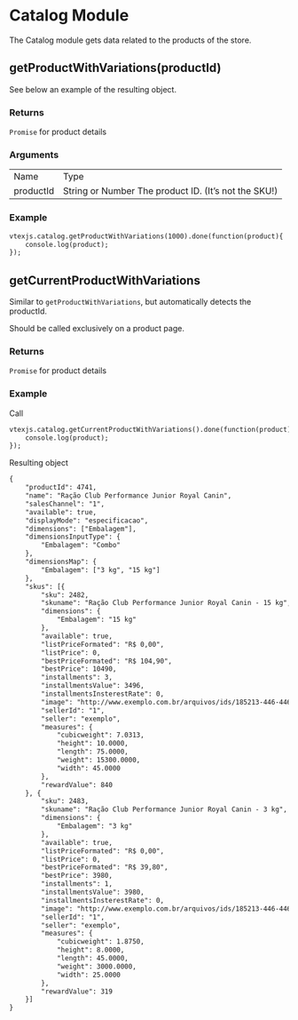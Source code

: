 
# **Catalog Module**

The Catalog module gets data related to the products of the store.

## **getProductWithVariations(productId)**

See below an example of the resulting object.

### **Returns**

`Promise` for product details

### **Arguments**

<table>
  <tr>
    <td>Name</td>
    <td>Type</td>
  </tr>
  <tr>
    <td>productId</td>
    <td>String or Number 
The product ID. (It’s not the SKU!)</td>
  </tr>
</table>

### **Example**

```html
vtexjs.catalog.getProductWithVariations(1000).done(function(product){
    console.log(product);
});
```

## **getCurrentProductWithVariations**

Similar to `getProductWithVariations`, but automatically detects the productId.

Should be called exclusively on a product page.

### **Returns**

`Promise` for product details

### **Example**

Call

```html
vtexjs.catalog.getCurrentProductWithVariations().done(function(product){
    console.log(product);
});
```

Resulting object
```html
{
    "productId": 4741,
    "name": "Ração Club Performance Junior Royal Canin",
    "salesChannel": "1",
    "available": true,
    "displayMode": "especificacao",
    "dimensions": ["Embalagem"],
    "dimensionsInputType": {
        "Embalagem": "Combo"
    },
    "dimensionsMap": {
        "Embalagem": ["3 kg", "15 kg"]
    },
    "skus": [{
        "sku": 2482,
        "skuname": "Ração Club Performance Junior Royal Canin - 15 kg",
        "dimensions": {
            "Embalagem": "15 kg"
        },
        "available": true,
        "listPriceFormated": "R$ 0,00",
        "listPrice": 0,
        "bestPriceFormated": "R$ 104,90",
        "bestPrice": 10490,
        "installments": 3,
        "installmentsValue": 3496,
        "installmentsInsterestRate": 0,
        "image": "http://www.exemplo.com.br/arquivos/ids/185213-446-446/Racao-Club-Performance-Junior---Royal-Canin.jpg",
        "sellerId": "1",
        "seller": "exemplo",
        "measures": {
            "cubicweight": 7.0313,
            "height": 10.0000,
            "length": 75.0000,
            "weight": 15300.0000,
            "width": 45.0000
        },
        "rewardValue": 840
    }, {
        "sku": 2483,
        "skuname": "Ração Club Performance Junior Royal Canin - 3 kg",
        "dimensions": {
            "Embalagem": "3 kg"
        },
        "available": true,
        "listPriceFormated": "R$ 0,00",
        "listPrice": 0,
        "bestPriceFormated": "R$ 39,80",
        "bestPrice": 3980,
        "installments": 1,
        "installmentsValue": 3980,
        "installmentsInsterestRate": 0,
        "image": "http://www.exemplo.com.br/arquivos/ids/185213-446-446/Racao-Club-Performance-Junior---Royal-Canin.jpg",
        "sellerId": "1",
        "seller": "exemplo",
        "measures": {
            "cubicweight": 1.8750,
            "height": 8.0000,
            "length": 45.0000,
            "weight": 3000.0000,
            "width": 25.0000
        },
        "rewardValue": 319
    }]
}
```
